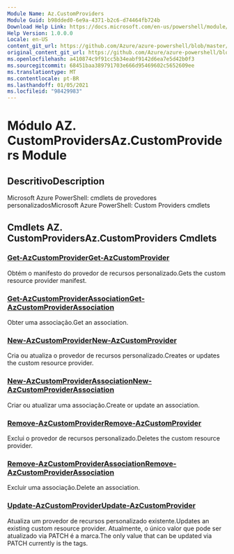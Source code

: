 ```yaml
---
Module Name: Az.CustomProviders
Module Guid: b98dded0-6e9a-4371-b2c6-d74464fb724b
Download Help Link: https://docs.microsoft.com/en-us/powershell/module/az.customproviders
Help Version: 1.0.0.0
Locale: en-US
content_git_url: https://github.com/Azure/azure-powershell/blob/master/src/CustomProviders/help/Az.CustomProviders.md
original_content_git_url: https://github.com/Azure/azure-powershell/blob/master/src/CustomProviders/help/Az.CustomProviders.md
ms.openlocfilehash: a410874c9f91cc5b34eabf9142d6ea7e5d42b0f3
ms.sourcegitcommit: 68451baa389791703e666d95469602c5652609ee
ms.translationtype: MT
ms.contentlocale: pt-BR
ms.lasthandoff: 01/05/2021
ms.locfileid: "98429983"
---
```

# <span data-ttu-id="4ed56-101">Módulo AZ. CustomProviders</span><span class="sxs-lookup"><span data-stu-id="4ed56-101">Az.CustomProviders Module</span></span>
## <span data-ttu-id="4ed56-102">Descritivo</span><span class="sxs-lookup"><span data-stu-id="4ed56-102">Description</span></span>
<span data-ttu-id="4ed56-103">Microsoft Azure PowerShell: cmdlets de provedores personalizados</span><span class="sxs-lookup"><span data-stu-id="4ed56-103">Microsoft Azure PowerShell: Custom Providers cmdlets</span></span>

## <span data-ttu-id="4ed56-104">Cmdlets AZ. CustomProviders</span><span class="sxs-lookup"><span data-stu-id="4ed56-104">Az.CustomProviders Cmdlets</span></span>
### [<span data-ttu-id="4ed56-105">Get-AzCustomProvider</span><span class="sxs-lookup"><span data-stu-id="4ed56-105">Get-AzCustomProvider</span></span>](Get-AzCustomProvider.md)
<span data-ttu-id="4ed56-106">Obtém o manifesto do provedor de recursos personalizado.</span><span class="sxs-lookup"><span data-stu-id="4ed56-106">Gets the custom resource provider manifest.</span></span>

### [<span data-ttu-id="4ed56-107">Get-AzCustomProviderAssociation</span><span class="sxs-lookup"><span data-stu-id="4ed56-107">Get-AzCustomProviderAssociation</span></span>](Get-AzCustomProviderAssociation.md)
<span data-ttu-id="4ed56-108">Obter uma associação.</span><span class="sxs-lookup"><span data-stu-id="4ed56-108">Get an association.</span></span>

### [<span data-ttu-id="4ed56-109">New-AzCustomProvider</span><span class="sxs-lookup"><span data-stu-id="4ed56-109">New-AzCustomProvider</span></span>](New-AzCustomProvider.md)
<span data-ttu-id="4ed56-110">Cria ou atualiza o provedor de recursos personalizado.</span><span class="sxs-lookup"><span data-stu-id="4ed56-110">Creates or updates the custom resource provider.</span></span>

### [<span data-ttu-id="4ed56-111">New-AzCustomProviderAssociation</span><span class="sxs-lookup"><span data-stu-id="4ed56-111">New-AzCustomProviderAssociation</span></span>](New-AzCustomProviderAssociation.md)
<span data-ttu-id="4ed56-112">Criar ou atualizar uma associação.</span><span class="sxs-lookup"><span data-stu-id="4ed56-112">Create or update an association.</span></span>

### [<span data-ttu-id="4ed56-113">Remove-AzCustomProvider</span><span class="sxs-lookup"><span data-stu-id="4ed56-113">Remove-AzCustomProvider</span></span>](Remove-AzCustomProvider.md)
<span data-ttu-id="4ed56-114">Exclui o provedor de recursos personalizado.</span><span class="sxs-lookup"><span data-stu-id="4ed56-114">Deletes the custom resource provider.</span></span>

### [<span data-ttu-id="4ed56-115">Remove-AzCustomProviderAssociation</span><span class="sxs-lookup"><span data-stu-id="4ed56-115">Remove-AzCustomProviderAssociation</span></span>](Remove-AzCustomProviderAssociation.md)
<span data-ttu-id="4ed56-116">Excluir uma associação.</span><span class="sxs-lookup"><span data-stu-id="4ed56-116">Delete an association.</span></span>

### [<span data-ttu-id="4ed56-117">Update-AzCustomProvider</span><span class="sxs-lookup"><span data-stu-id="4ed56-117">Update-AzCustomProvider</span></span>](Update-AzCustomProvider.md)
<span data-ttu-id="4ed56-118">Atualiza um provedor de recursos personalizado existente.</span><span class="sxs-lookup"><span data-stu-id="4ed56-118">Updates an existing custom resource provider.</span></span>
<span data-ttu-id="4ed56-119">Atualmente, o único valor que pode ser atualizado via PATCH é a marca.</span><span class="sxs-lookup"><span data-stu-id="4ed56-119">The only value that can be updated via PATCH currently is the tags.</span></span>

